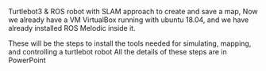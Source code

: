 Turtlebot3 & ROS robot with SLAM approach to create and save a map,
Now we already have a VM VirtualBox running with ubuntu 18.04, and we have already installed ROS Melodic inside it.

These will be the steps to install the tools needed for simulating, mapping, and controlling a turtlebot robot
All the details of these steps are in PowerPoint

